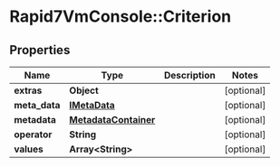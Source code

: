 # Rapid7VmConsole::Criterion

## Properties
Name | Type | Description | Notes
------------ | ------------- | ------------- | -------------
**extras** | **Object** |  | [optional] 
**meta_data** | [**IMetaData**](IMetaData.md) |  | [optional] 
**metadata** | [**MetadataContainer**](MetadataContainer.md) |  | [optional] 
**operator** | **String** |  | [optional] 
**values** | **Array&lt;String&gt;** |  | [optional] 


